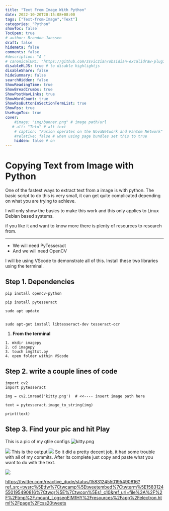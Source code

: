 ```yaml
---
title: "Text From Image With Python"
date: 2022-10-20T20:15:08+08:00
tags: ["Text-from-Image","Text"]
categories: "Python"
showToc: false
TocOpen: true
# author: Brandon Janssen
draft: false
hidemeta: false
comments: false
#description: "A "
# canonicalURL: "https://github.com/zsviczian/obsidian-excalidraw-plugin"
disableHLJS: true # to disable highlightjs
disableShare: false
hideSummary: false
searchHidden: false
ShowReadingTime: true
ShowBreadCrumbs: true
ShowPostNavLinks: true
ShowWordCount: true
ShowRssButtonInSectionTermList: true
ShowRss: true
UseHugoToc: true
cover:
    #image: "img/banner.png" # image path/url
   # alt: "Tetu" # alt text
    # caption: "Fusion operates on the NovaNetwork and Fantom Network" # display caption under cover
    #relative: false # when using page bundles set this to true
    hidden: false # on
---
```


# Copying Text from Image with Python
One of the fastest ways to extract text from a image is with python. The basic script to do this is very small, it can get quite complicated depending on what you are trying to achieve.

I will only show the basics to make this work and this only applies to Linux Debian based systems.

if you like it and want to know more there is plenty of resources to research from.

---
 - We will need PyTesseract
 - And we will need  OpenCV

I will be using VScode to demonstrate all of this. Install these two libraries using the terminal.

## Step 1. Dependencies


```
pip install opencv-python
```
```
pip install pytesseract
```

```
sudo apt update
```
```

sudo apt-get install libtesseract-dev tesseract-ocr  
```

1.  **From the terminal**
  ```
  1. mkdir imagepy
  2. cd imagepy 
  3. touch img2txt.py
  4. open folder within VScode 
```
## Step 2. write a couple lines of code
```
import cv2                                                                                         
import pytesseract                                                                                 

img = cv2.imread('kitty.png')  # <<---- insert image path here                              

text = pytesseract.image_to_string(img)                                                            

print(text)
```
## Step 3.  Find your pic and hit Play
This is a pic of my qtile configs
![kitty.png](https://imgur.com/VlyviPo.png)


![](https://imgur.com/f0ywglU.png)
This is the output
![](https://imgur.com/iLwgoj1.png)
So it did a pretty decent job, it had some trouble with all of my commits. After its complete just copy and paste what you want to do with the text.





![](https://twitter.com/reactive_dude/status/1583124550195490816?ref_src=twsrc%5Etfw%7Ctwcamp%5Etweetembed%7Ctwterm%5E1583124550195490816%7Ctwgr%5E%7Ctwcon%5Es1_c10&ref_url=file%3A%2F%2F%2Ftmp%2F.mount_LogseqEIMfHY%2Fresources%2Fapp%2Felectron.html%2Fpage%2Fcss20tweets)

https://twitter.com/reactive_dude/status/1583124550195490816?ref_src=twsrc%5Etfw%7Ctwcamp%5Etweetembed%7Ctwterm%5E1583124550195490816%7Ctwgr%5E%7Ctwcon%5Es1_c10&ref_url=file%3A%2F%2F%2Ftmp%2F.mount_LogseqEIMfHY%2Fresources%2Fapp%2Felectron.html%2Fpage%2Fcss20tweets

